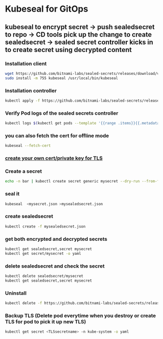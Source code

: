 # Kubeseal for GitOps

## kubeseal to encrypt secret -> push sealedsecret to repo -> CD tools pick up the change to create sealedsecret -> sealed secret controller kicks in to create secret using decrypted content

### Installation client
```bash
wget https://github.com/bitnami-labs/sealed-secrets/releases/download/v0.16.0/kubeseal-linux-amd64 -O kubeseal
sudo install -m 755 kubeseal /usr/local/bin/kubeseal
```

### Installation controller
```bash
kubectl apply -f https://github.com/bitnami-labs/sealed-secrets/releases/download/v0.16.0/controller.yaml
```

### Verify Pod logs of the sealed secrets controller
```bash
kubectl logs $(kubectl get pods --template '{{range .items}}{{.metadata.name}}{{"\n"}}{{end}}' -n kube-system -l name=sealed-secrets-controller) -n kube-system
```

### you can also fetch the cert for offline mode
```bash
kubeseal --fetch-cert
```

### [create your own cert/private key for TLS](https://github.com/bitnami-labs/sealed-secrets/blob/main/docs/bring-your-own-certificates.md)

### Create a secret
```bash
echo -n bar | kubectl create secret generic mysecret --dry-run --from-file=foo=/dev/stdin -o json >mysecret.json
```

### seal it
```bash
kubeseal  <mysecret.json >mysealedsecret.json
```

### create sealedsecret
```bash
kubectl create -f mysealedsecret.json
```

### get both encrypted and decrypted secrets
```bash
kubectl get sealedsecret,secret mysecret
kubectl get secret/mysecret -o yaml
```

### delete sealedsecret and check the secret
```bash
kubectl delete sealedsecret/mysecret
kubectl get sealedsecret,secret mysecret
```

### Uninstall
```bash
kubectl delete -f https://github.com/bitnami-labs/sealed-secrets/releases/download/v0.16.0/controller.yaml
```

### Backup TLS (Delete pod everytime when you destroy or create TLS for pod to pick it up new TLS)
```bash
kubectl get secret <TLSsecretname> -n kube-system -o yaml
```

